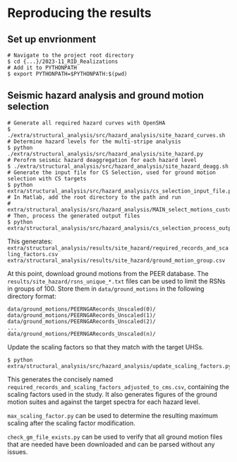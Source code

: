 # Reproducing the results

## Set up envrionment

```
# Navigate to the project root directory
$ cd {...}/2023-11_RID_Realizations
# Add it to PYTHONPATH
$ export PYTHONPATH=$PYTHONPATH:$(pwd)
```

## Seismic hazard analysis and ground motion selection

```
# Generate all required hazard curves with OpenSHA
$ ./extra/structural_analysis/src/hazard_analysis/site_hazard_curves.sh
# Determine hazard levels for the multi-stripe analysis
$ python ./extra/structural_analysis/src/hazard_analysis/site_hazard.py
# Perofrm seismic hazard deaggregation for each hazard level
$ ./extra/structural_analysis/src/hazard_analysis/site_hazard_deagg.sh
# Generate the input file for CS Selection, used for ground motion selection with CS targets
$ python extra/structural_analysis/src/hazard_analysis/cs_selection_input_file.py
# In Matlab, add the root directory to the path and run
# extra/structural_analysis/src/hazard_analysis/MAIN_select_motions_custom.m
# Then, process the generated output files
$ python extra/structural_analysis/src/hazard_analysis/cs_selection_process_output.py
```
This generates:
`extra/structural_analysis/results/site_hazard/required_records_and_scaling_factors.csv`  
`extra/structural_analysis/results/site_hazard/ground_motion_group.csv`

At this point, download ground motions from the PEER database.
The `results/site_hazard/rsns_unique_*.txt` files can be used to limit the RSNs in groups of 100. 
Store them in `data/ground_motions` in the following directory format:
```
data/ground_motions/PEERNGARecords_Unscaled(0)/
data/ground_motions/PEERNGARecords_Unscaled(1)/
data/ground_motions/PEERNGARecords_Unscaled(2)/
...
data/ground_motions/PEERNGARecords_Unscaled(n)/
```

Update the scaling factors so that they match with the target UHSs.

```
$ python extra/structural_analysis/src/hazard_analysis/update_scaling_factors.py
```

This generates the concisely named `required_records_and_scaling_factors_adjusted_to_cms.csv`, containing the scaling factors used in the study.
It also generates figures of the ground motion suites and against the target spectra for each hazard level.

`max_scaling_factor.py` can be used to determine the resulting maximum scaling after the scaling factor modification.

`check_gm_file_exists.py` can be used to verify that all ground motion files that are needed have been downloaded and can be parsed without any issues.

